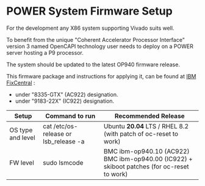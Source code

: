 # POWER System Firmware Setup

For the development any X86 system supporting Vivado suits well.

To benefit from the unique "Coherent Accelerator Processor Interface" version 3 named OpenCAPI technology user needs to deploy on a POWER server hosting a P9 processor.

The system should be updated to the latest OP940 firmware release.

This firmware package and instructions for applying it, can be found at [IBM FixCentral] :

- under "8335-GTX" (AC922) designation.
- under "9183-22X" (IC922) designation.



| Setup             | Command to run                        | Recommended Release                                          |
| ----------------- | ------------------------------------- | ------------------------------------------------------------ |
| OS type and level | cat /etc/os-release or lsb_release -a | Ubuntu **20.04** LTS / RHEL 8.2 (with patch of oc-reset to work) |
| FW level          | sudo lsmcode                          | BMC ibm-op940.10 (AC922)<br />BMC ibm-op940.00 (IC922) + skiboot patches (for oc-reset to work) |

[IBM FixCentral]: https://www.ibm.com/support/fixcentral
